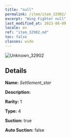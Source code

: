 ```yaml
---
title: "null"
permalink: /item/item_32902/
excerpt: "Wing Fighter null"
last_modified_at: 2023-08-09
locale: en
ref: "item_32902.md"
toc: false
classes: wide
---
```



 ![Unknown_32902](/images/item/Settlement_star_p.png)



## Details

 **Name:** *Settlement_star* 

 **Description:** 

 **Rarity:** 1 

 **Type:** 4 

 **Suction:** true 

 **Auto Suction:** false 


